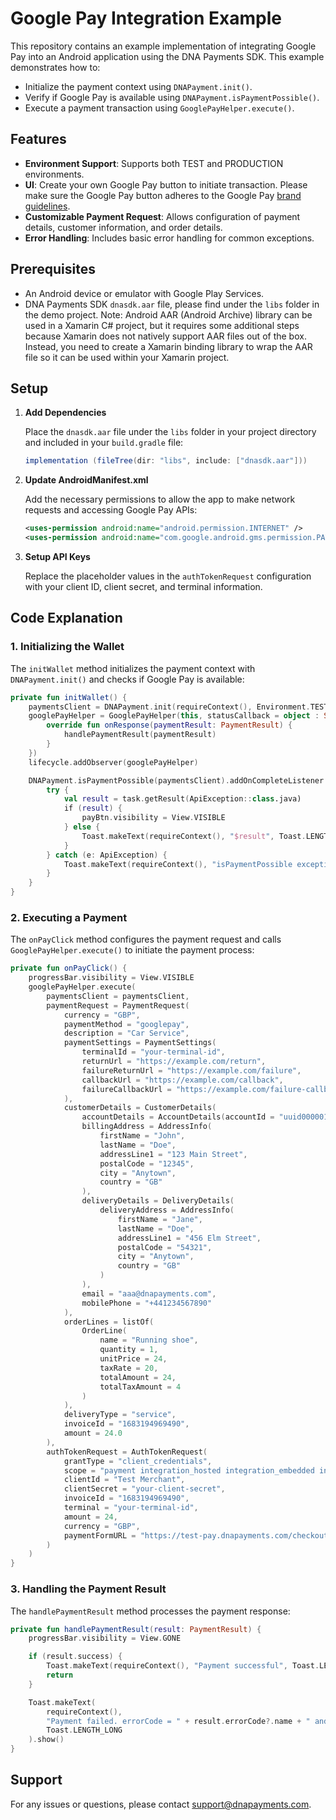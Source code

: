 # Google Pay Integration Example

This repository contains an example implementation of integrating Google Pay into an Android application using the DNA Payments SDK. This example demonstrates how to:

- Initialize the payment context using `DNAPayment.init()`.
- Verify if Google Pay is available using `DNAPayment.isPaymentPossible()`.
- Execute a payment transaction using `GooglePayHelper.execute()`.

## Features

- **Environment Support**: Supports both TEST and PRODUCTION environments.
- **UI**: Create your own Google Pay button to initiate transaction. Please make sure the Google Pay button adheres to the Google Pay [brand guidelines](https://developers.google.com/pay/api/android/guides/brand-guidelines). 
- **Customizable Payment Request**: Allows configuration of payment details, customer information, and order details.
- **Error Handling**: Includes basic error handling for common exceptions.

## Prerequisites

- An Android device or emulator with Google Play Services.
- DNA Payments SDK `dnasdk.aar` file, please find under the `libs` folder in the demo project. Note: Android AAR (Android Archive) library can be used in a Xamarin C# project, but it requires some additional steps because Xamarin does not natively support AAR files out of the box. Instead, you need to create a Xamarin binding library to wrap the AAR file so it can be used within your Xamarin project.


## Setup

1. **Add Dependencies**

   Place the `dnasdk.aar` file under the `libs` folder in your project directory and included in your `build.gradle` file:

   ```gradle
   implementation (fileTree(dir: "libs", include: ["dnasdk.aar"]))
   ```

2. **Update AndroidManifest.xml**

   Add the necessary permissions to allow the app to make network requests and accessing Google Pay APIs:

   ```xml
   <uses-permission android:name="android.permission.INTERNET" />
   <uses-permission android:name="com.google.android.gms.permission.PAYMENT" />
   ```

3. **Setup API Keys**

   Replace the placeholder values in the `authTokenRequest` configuration with your client ID, client secret, and terminal information.

## Code Explanation

### 1. Initializing the Wallet

The `initWallet` method initializes the payment context with `DNAPayment.init()` and checks if Google Pay is available:

```kotlin
private fun initWallet() {
    paymentsClient = DNAPayment.init(requireContext(), Environment.TEST)
    googlePayHelper = GooglePayHelper(this, statusCallback = object : StatusCallback {
        override fun onResponse(paymentResult: PaymentResult) {
            handlePaymentResult(paymentResult)
        }
    })
    lifecycle.addObserver(googlePayHelper)

    DNAPayment.isPaymentPossible(paymentsClient).addOnCompleteListener { task ->
        try {
            val result = task.getResult(ApiException::class.java)
            if (result) {
                payBtn.visibility = View.VISIBLE
            } else {
                Toast.makeText(requireContext(), "$result", Toast.LENGTH_LONG).show()
            }
        } catch (e: ApiException) {
            Toast.makeText(requireContext(), "isPaymentPossible exception catched", Toast.LENGTH_LONG).show()
        }
    }
}
```

### 2. Executing a Payment

The `onPayClick` method configures the payment request and calls `GooglePayHelper.execute()` to initiate the payment process:

```kotlin
private fun onPayClick() {
    progressBar.visibility = View.VISIBLE
    googlePayHelper.execute(
        paymentsClient = paymentsClient,
        paymentRequest = PaymentRequest(
            currency = "GBP",
            paymentMethod = "googlepay",
            description = "Car Service",
            paymentSettings = PaymentSettings(
                terminalId = "your-terminal-id",
                returnUrl = "https://example.com/return",
                failureReturnUrl = "https://example.com/failure",
                callbackUrl = "https://example.com/callback",
                failureCallbackUrl = "https://example.com/failure-callback"
            ),
            customerDetails = CustomerDetails(
                accountDetails = AccountDetails(accountId = "uuid000001"),
                billingAddress = AddressInfo(
                    firstName = "John",
                    lastName = "Doe",
                    addressLine1 = "123 Main Street",
                    postalCode = "12345",
                    city = "Anytown",
                    country = "GB"
                ),
                deliveryDetails = DeliveryDetails(
                    deliveryAddress = AddressInfo(
                        firstName = "Jane",
                        lastName = "Doe",
                        addressLine1 = "456 Elm Street",
                        postalCode = "54321",
                        city = "Anytown",
                        country = "GB"
                    )
                ),
                email = "aaa@dnapayments.com",
                mobilePhone = "+441234567890"
            ),
            orderLines = listOf(
                OrderLine(
                    name = "Running shoe",
                    quantity = 1,
                    unitPrice = 24,
                    taxRate = 20,
                    totalAmount = 24,
                    totalTaxAmount = 4
                )
            ),
            deliveryType = "service",
            invoiceId = "1683194969490",
            amount = 24.0
        ),
        authTokenRequest = AuthTokenRequest(
            grantType = "client_credentials",
            scope = "payment integration_hosted integration_embedded integration_seamless",
            clientId = "Test Merchant",
            clientSecret = "your-client-secret",
            invoiceId = "1683194969490",
            terminal = "your-terminal-id",
            amount = 24,
            currency = "GBP",
            paymentFormURL = "https://test-pay.dnapayments.com/checkout/"
        )
    )
}
```

### 3. Handling the Payment Result

The `handlePaymentResult` method processes the payment response:

```kotlin
private fun handlePaymentResult(result: PaymentResult) {
    progressBar.visibility = View.GONE

    if (result.success) {
        Toast.makeText(requireContext(), "Payment successful", Toast.LENGTH_LONG).show()
        return
    }

    Toast.makeText(
        requireContext(),
        "Payment failed. errorCode = " + result.errorCode?.name + " and description = " + result.errorDescription,
        Toast.LENGTH_LONG
    ).show()
}
```

## Support

For any issues or questions, please contact [support@dnapayments.com](mailto:support@dnapayments.com).

